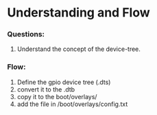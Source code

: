 # Understanding and Flow

### Questions:
1. Understand the concept of the device-tree.


### Flow:
1. Define the gpio device tree (.dts)
2. convert it to the .dtb
3. copy it to the boot/overlays/
4. add the file in /boot/overlays/config.txt
